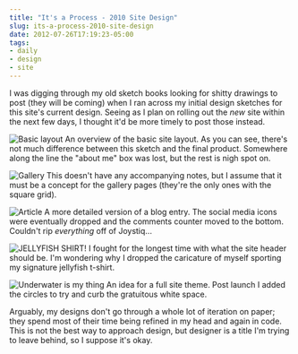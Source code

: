 ```yaml
---
title: "It's a Process - 2010 Site Design"
slug: its-a-process-2010-site-design
date: 2012-07-26T17:19:23-05:00
tags:
- daily
- design
- site
---
```

I was digging through my old sketch books looking for shitty drawings to post (they will be coming) when I ran across my initial design sketches for this site's current design. Seeing as I plan on rolling out the _new_ site within the next few days, I thought it'd be more timely to post those instead.

![](http://images.dxprog.com/blog/site2010_layout.jpg "Basic layout")
An overview of the basic site layout. As you can see, there's not much difference between this sketch and the final product. Somewhere along the line the "about me" box was lost, but the rest is nigh spot on.

![](http://images.dxprog.com/blog/site2010_gallery.jpg "Gallery")
This doesn't have any accompanying notes, but I assume that it must be a concept for the gallery pages (they're the only ones with the square grid).

![](http://images.dxprog.com/blog/site2010_article.jpg "Article")
A more detailed version of a blog entry. The social media icons were eventually dropped and the comments counter moved to the bottom. Couldn't rip _everything_ off of Joystiq...

![](http://images.dxprog.com/blog/site2010_header.jpg "JELLYFISH SHIRT!")
I fought for the longest time with what the site header should be. I'm wondering why I dropped the caricature of myself sporting my signature jellyfish t-shirt.

![](http://images.dxprog.com/blog/site2010_theme.jpg "Underwater is my thing")
An idea for a full site theme. Post launch I added the circles to try and curb the gratuitous white space.

Arguably, my designs don't go through a whole lot of iteration on paper; they spend most of their time being refined in my head and again in code. This is not the best way to approach design, but designer is a title I'm trying to leave behind, so I suppose it's okay.
